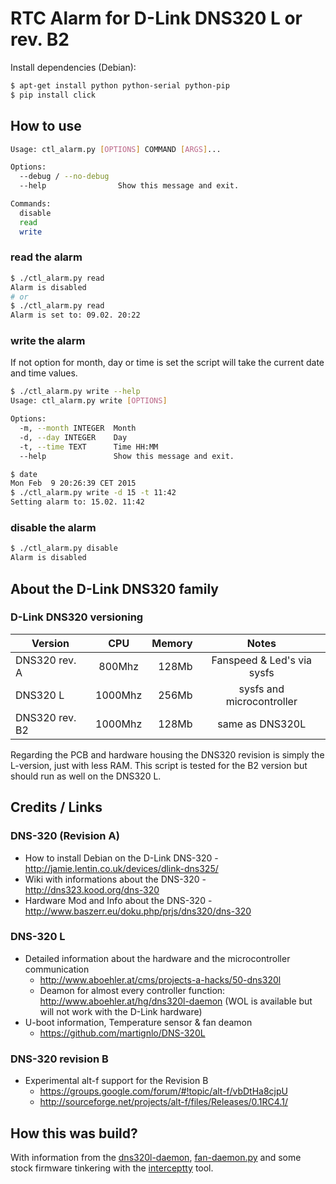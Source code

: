 # RTC Alarm for D-Link DNS320 L or rev. B2

Install dependencies (Debian):
```bash
$ apt-get install python python-serial python-pip
$ pip install click 
```

## How to use

```bash
Usage: ctl_alarm.py [OPTIONS] COMMAND [ARGS]...

Options:
  --debug / --no-debug
  --help                Show this message and exit.

Commands:
  disable
  read
  write
```

### read the alarm

```bash
$ ./ctl_alarm.py read 
Alarm is disabled
# or
$ ./ctl_alarm.py read 
Alarm is set to: 09.02. 20:22
```

### write the alarm

If not option for month, day or time is set the script will take the current date and
time values.

```bash
$ ./ctl_alarm.py write --help
Usage: ctl_alarm.py write [OPTIONS]

Options:
  -m, --month INTEGER  Month
  -d, --day INTEGER    Day
  -t, --time TEXT      Time HH:MM
  --help               Show this message and exit.

$ date
Mon Feb  9 20:26:39 CET 2015
$ ./ctl_alarm.py write -d 15 -t 11:42
Setting alarm to: 15.02. 11:42
```

### disable the alarm

```bash
$ ./ctl_alarm.py disable
Alarm is disabled
```

## About the D-Link DNS320 family

### D-Link DNS320 versioning


| Version        | CPU     | Memory | Notes                       |
| -------------- |:-------:|-------:|:---------------------------:|
| DNS320 rev. A  | 800Mhz  | 128Mb  | Fanspeed & Led's via sysfs  |
| DNS320 L       | 1000Mhz | 256Mb  | sysfs and microcontroller   |
| DNS320 rev. B2 | 1000Mhz | 128Mb  | same as DNS320L             |

Regarding the PCB and hardware housing the DNS320 revision is simply the L-version, just with less
RAM. This script is tested for the B2 version but should run as well on the DNS320 L.

## Credits / Links

### DNS-320 (Revision A)

* How to install Debian on the D-Link DNS-320 - http://jamie.lentin.co.uk/devices/dlink-dns325/
* Wiki with informations about the DNS-320 - http://dns323.kood.org/dns-320
* Hardware Mod and Info about the DNS-320 - http://www.baszerr.eu/doku.php/prjs/dns320/dns-320

### DNS-320 L

* Detailed information about the hardware and the microcontroller communication
  * http://www.aboehler.at/cms/projects-a-hacks/50-dns320l
  * Deamon for almost every controller function: http://www.aboehler.at/hg/dns320l-daemon (WOL 
is available but will not work with the D-Link hardware)
* U-boot information, Temperature sensor & fan deamon
  * https://github.com/martignlo/DNS-320L

### DNS-320 revision B

* Experimental alt-f support for the Revision B
  * https://groups.google.com/forum/#!topic/alt-f/vbDtHa8cjpU
  * http://sourceforge.net/projects/alt-f/files/Releases/0.1RC4.1/

## How this was build?

With information from the [dns320l-daemon](http://www.aboehler.at/hg/dns320l-daemon/file/1f945ce22321/dns320l-daemon.h), [fan-daemon.py](https://github.com/martignlo/DNS-320L/blob/master/fan-daemon.py) and some stock firmware tinkering with the [interceptty](http://www.suspectclass.com/sgifford/interceptty/interceptty.html) tool.
